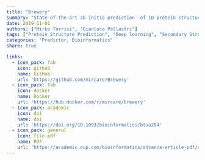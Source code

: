 ```yaml
---
title: "Brewery"
summary: "State-of-the-art ab initio prediction  of 1D protein structure annotations"
date: 2019-11-01
authors: ["Mirko Torrisi", "Gianluca Pollastri"]
tags: ["Protein Structure Prediction", "Deep learning", "Secondary Structure", "Solvent Accessibility", "Structural Motifs", "Contact Density"]
categories: "Predictor, Bioinformatics"
share: true

links:
  - icon_pack: fab
    icon: github
    name: GitHub
    url: 'https://github.com/mircare/Brewery'
  - icon_pack: fab
    icon: docker
    name: Docker
    url: 'https://hub.docker.com/r/mircare/brewery'
  - icon_pack: academic
    icon: doi
    name: doi
    url: 'https://doi.org/10.1093/bioinformatics/btaa204'
  - icon_pack: general
    icon: file-pdf
    name: PDF
    url: 'https://academic.oup.com/bioinformatics/advance-article-pdf/doi/10.1093/bioinformatics/btaa204/32963283/btaa204.pdf?guestAccessKey=9a73ae2a-2cb6-4fe1-b333-a4f3261f02cf'
---
```

	
